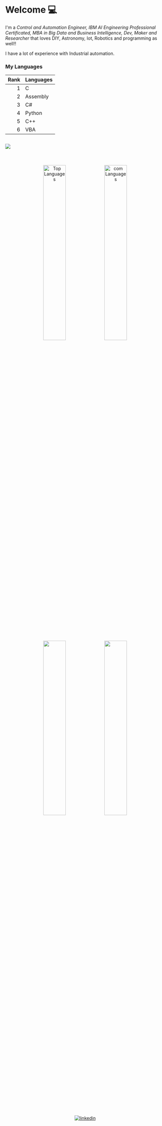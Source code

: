 # Welcome 💻

I'm a _Control and Automation Engineer, IBM AI Engineering Professional Certificated,
MBA in Big Data and Business Intelligence, Dev, Maker and Researcher_
that loves DIY, Astronomy, Iot, Robotics and programming as well!!

I have a lot of experience with Industrial automation.

### My Languages
| Rank | Languages     |
|-----:|---------------|
|     1|   C           |
|     2|   Assembly    |
|     3|   C#     |
|     4|   Python      |
|     5|   C++         |
|     6|   VBA       |


<h2> <img src="https://img.shields.io/badge/My-Statistics-125740?style=for-the-badge" /> </h2>
<div align="center">
<!--<img width="21%" alt="Developer Illustration" src="https://github.com/NestorDP/NestorDP/blob/main/git_dev/file_4750.gif" />-->
<br />
<br />
<img width="37.6%" src="http://github-profile-summary-cards.vercel.app/api/cards/repos-per-language?username=mr-icaro&theme=vue" alt="Top Languages"/>
<img width="37.6%" src=http://github-profile-summary-cards.vercel.app/api/cards/most-commit-language?username=mr-icaro&theme=vue  alt="com Languages"/>
<br />
<br />  
<p align="center">
  <img width="37.5%" src="https://github-readme-stats.vercel.app/api?username=mr-icaro&show_icons=true&theme=gotham&hide_border=true" />
  <img width="37.5%" src="https://github-readme-streak-stats.herokuapp.com/?user=mr-icaro&theme=gotham&hide_border=true" />
</p>
<!-- <img width="75.6%" src="https://activity-graph.herokuapp.com/graph?username=NestorDP&theme=gotham&hide_border=true&area=tru" /> -->
<br />
  
<a href="https://www.linkedin.com/in/eng-icaro-santos/" target="_blank">
<img src=https://img.shields.io/badge/linkedin-%2300acee.svg?color=405DE6&style=flat&logo=linkedin&logoColor=white alt=linkedin style="margin-bottom: 5px;" />
</a>  

</div>

<!--
**mr-icaro/mr-icaro** is a ✨ _special_ ✨ repository because its `README.md` (this file) appears on your GitHub profile.

Here are some ideas to get you started:

- 🔭 I’m currently working on ...
- 🌱 I’m currently learning ...
- 👯 I’m looking to collaborate on ...
- 🤔 I’m looking for help with ...
- 💬 Ask me about ...
- 📫 How to reach me: ...
- 😄 Pronouns: ...
- ⚡ Fun fact: ...
-->
